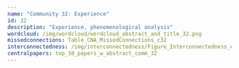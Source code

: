 ```yaml
---
name: "Community 32: Experience"
id: 32
description: "Experience, phenomenological analysis"
wordcloud: /img/wordcloud/wordcloud_abstract_and_title_32.png
missedconnections: Table_CNA_MissedConnections_c32
interconnectedness: /img/interconnectedness/Figure_Interconnectedness_c32.png
centralpapers: top_10_papers_w_abstract_comm_32
---
```

